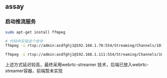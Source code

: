 ## assay

### 启动推流服务
```bash
sudo apt-get install ffmpeg

# 代码中实现这个命令
ffmpeg -i rtsp://admin:asdfghj1@192.168.1.70:554/Streaming/Channels/101 -c:v libx264 -preset veryfast -tune zerolatency -f flv rtmp://localhost:1935/live/stream-70

ffmpeg -i rtsp://admin:asdfghj1@192.168.1.111:554/Streaming/Channels/101 -c:v libx264 -preset veryfast -tune zerolatency -f flv rtmp://localhost:1935/live/stream-111
```

上述方式延迟较高，最终采用webrtc-streamer 技术，后端已放入webrtc-streamer容器，前端暂未实现
